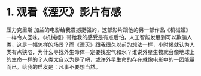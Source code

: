 # 1. 观看《湮灭》影片有感
压力克里斯·加兰的电影给我震撼挺强的，这部影片跟他的另一部作品《机械姬》一样令人回味。《机械姬》带给我的感受是有点后怕，人工智能发展到可以欺骗人类，这是一幅怎样的场景？而《湮灭》跟我很久以前的想法一样，小时候就认为人类有点狭隘，为什么寻找外生命体一定要找空气和水？谁说外星生物就会像地球上的生命一样的？人类太自以为是了吧，或许外星生命的存在就像电影中的一团能量而已。给我的启发是：凡事不要想当然。
